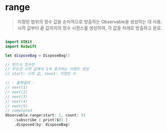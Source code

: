 range
=====

> 지정된 범위의 정수 값을 순차적으로 방출하는 Observable을 생성하는 데 사용.  
> 시작 값부터 끝 값까지의 정수 시퀀스를 생성하여, 각 값을 차례로 방출하고 완료.  

```swift

import UIKit
import RxSwift

let disposeBag = DisposeBag()

// 반드시 정수만
// 무조건 시작 값에서 1씩 증가하는 이벤트 생성
// start: 시작 값, count: 지정된 수

// - 출력결과 -
// next(1)
// next(2)
// next(3)
// next(4)
// next(5)
// completed
Observable.range(start: 1, count: 5)
    .subscribe { print($0) }
    .disposed(by: disposeBag)

```
